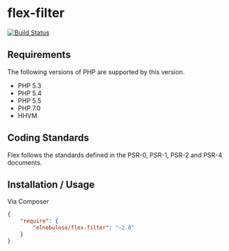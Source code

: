 # flex-filter

[![Build Status](https://travis-ci.org/elnebuloso/flex-filter.svg?branch=master)](https://travis-ci.org/elnebuloso/flex-filter)

## Requirements

The following versions of PHP are supported by this version.

* PHP 5.3
* PHP 5.4
* PHP 5.5
* PHP 7.0
* HHVM

## Coding Standards

Flex follows the standards defined in the PSR-0, PSR-1, PSR-2 and PSR-4 documents.

## Installation / Usage

Via Composer

``` json
{
    "require": {
        "elnebuloso/flex-filter": "~2.0"
    }
}
```